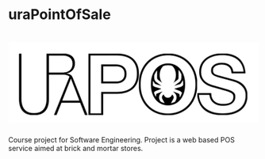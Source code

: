 # uraPointOfSale
![uraPointOfSale Logo](/src/assets/images/logo.png?raw=true "uraPointOfSale Logo")
======
Course project for Software Engineering. Project is a web based POS service aimed at brick and mortar stores.
